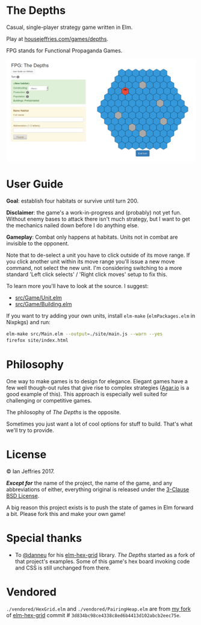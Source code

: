 # The Depths

Casual, single-player strategy game written in Elm.

Play at [housejeffries.com/games/depths](https://housejeffries.com/games/depths).

FPG stands for Functional Propaganda Games.

![screenshot](./screenshot.png)

# User Guide

**Goal**: establish four habitats or survive until turn 200.

**Disclaimer**: the game's a work-in-progress and (probably) not yet fun. Without enemy bases to attack there isn't much strategy, but I want to get the mechanics nailed down before I do anything else.

**Gameplay**: Combat only happens at habitats. Units not in combat are invisible to the opponent.

Note that to de-select a unit you have to click outside of its move range. If you click another unit within its move range you'll issue a new move command, not select the new unit. I'm considering switching to a more standard 'Left click selects' / 'Right click moves' setup to fix this.

To learn more you'll have to look at the source. I suggest:

+ [src/Game/Unit.elm](./src/Game/Unit.elm)
+ [src/Game/Building.elm](./src/Game/Building.elm)

If you want to try adding your own units, install `elm-make` (`elmPackages.elm` in Nixpkgs) and run:

```sh
elm-make src/Main.elm --output=./site/main.js --warn --yes
firefox site/index.html
```

# Philosophy

One way to make games is to design for elegance. Elegant games have a few well though-out rules that give rise to complex strategies ([Agar.io](http://agar.io/) is a good example of this). This approach is especially well suited for challenging or competitive games.

The philosophy of _The Depths_ is the opposite.

Sometimes you just want a lot of cool options for stuff to build. That's what we'll try to provide.

# License

© Ian Jeffries 2017.

_**Except for**_ the name of the project, the name of the game, and any abbreviations of either, everything original is released under the [3-Clause BSD License](https://opensource.org/licenses/BSD-3-Clause).

A big reason this project exists is to push the state of games in Elm forward a bit. Please fork this and make your own game!

# Special thanks

+ To [@danneu](https://github.com/danneu/elm-hex-grid) for his [elm-hex-grid](https://github.com/danneu/elm-hex-grid) library. _The Depths_ started as a fork of that project's examples. Some of this game's hex board invoking code and CSS is still unchanged from there.

# Vendored

`./vendored/HexGrid.elm` and `./vendored/PairingHeap.elm` are from [my fork](https://github.com/seagreen/elm-hex-grid) of [elm-hex-grid](https://github.com/danneu/elm-hex-grid) commit # `3d834bc98ce4338c8ed6b4413d102abcb2eec75e`.
